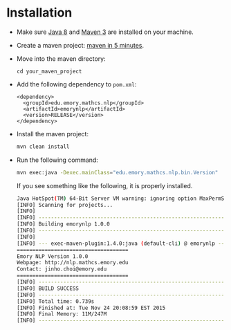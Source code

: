 # Installation

* Make sure [Java 8](http://www.oracle.com/technetwork/java/javase/) and [Maven 3](https://maven.apache.org) are installed on your machine.
* Create a maven project: [maven in 5 minutes](https://maven.apache.org/guides/getting-started/maven-in-five-minutes.html).
* Move into the maven directory:

	```
	cd your_maven_project
	```

* Add the following dependency to `pom.xml`:

	```maven
    <dependency>
      <groupId>edu.emory.mathcs.nlp</groupId>
      <artifactId>emorynlp</artifactId>
      <version>RELEASE</version>
    </dependency>
	```
	
* Install the maven project:

	```bash
	mvn clean install
	```
	
* Run the following command:

	```bash
	mvn exec:java -Dexec.mainClass="edu.emory.mathcs.nlp.bin.Version"
	```

	If you see something like the following, it is properly installed.

	```bash
	Java HotSpot(TM) 64-Bit Server VM warning: ignoring option MaxPermSize=128m; support was removed in 8.0
	[INFO] Scanning for projects...
	[INFO]                                                                         
	[INFO] ------------------------------------------------------------------------
	[INFO] Building emorynlp 1.0.0
	[INFO] ------------------------------------------------------------------------
	[INFO] 
	[INFO] --- exec-maven-plugin:1.4.0:java (default-cli) @ emorynlp ---
	====================================
	Emory NLP Version 1.0.0
	Webpage: http://nlp.mathcs.emory.edu
	Contact: jinho.choi@emory.edu
	====================================
	[INFO] ------------------------------------------------------------------------
	[INFO] BUILD SUCCESS
	[INFO] ------------------------------------------------------------------------
	[INFO] Total time: 0.739s
	[INFO] Finished at: Tue Nov 24 20:08:59 EST 2015
	[INFO] Final Memory: 11M/247M
	[INFO] ------------------------------------------------------------------------
	```